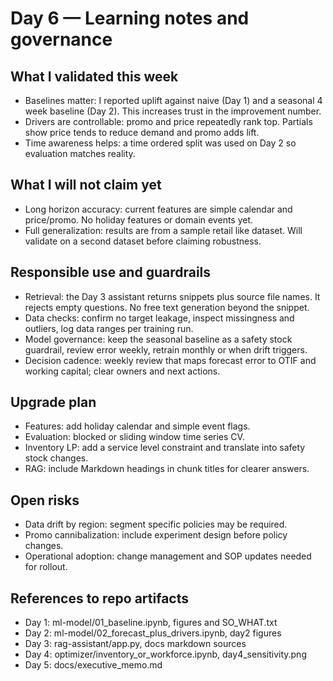 # Day 6 — Learning notes and governance

## What I validated this week
- Baselines matter: I reported uplift against naive (Day 1) and a seasonal 4 week baseline (Day 2). This increases trust in the improvement number.
- Drivers are controllable: promo and price repeatedly rank top. Partials show price tends to reduce demand and promo adds lift.
- Time awareness helps: a time ordered split was used on Day 2 so evaluation matches reality.

## What I will not claim yet
- Long horizon accuracy: current features are simple calendar and price/promo. No holiday features or domain events yet.
- Full generalization: results are from a sample retail like dataset. Will validate on a second dataset before claiming robustness.

## Responsible use and guardrails
- Retrieval: the Day 3 assistant returns snippets plus source file names. It rejects empty questions. No free text generation beyond the snippet.
- Data checks: confirm no target leakage, inspect missingness and outliers, log data ranges per training run.
- Model governance: keep the seasonal baseline as a safety stock guardrail, review error weekly, retrain monthly or when drift triggers.
- Decision cadence: weekly review that maps forecast error to OTIF and working capital; clear owners and next actions.

## Upgrade plan
- Features: add holiday calendar and simple event flags.
- Evaluation: blocked or sliding window time series CV.
- Inventory LP: add a service level constraint and translate into safety stock changes.
- RAG: include Markdown headings in chunk titles for clearer answers.

## Open risks
- Data drift by region: segment specific policies may be required.
- Promo cannibalization: include experiment design before policy changes.
- Operational adoption: change management and SOP updates needed for rollout.

## References to repo artifacts
- Day 1: ml-model/01_baseline.ipynb, figures and SO_WHAT.txt
- Day 2: ml-model/02_forecast_plus_drivers.ipynb, day2 figures
- Day 3: rag-assistant/app.py, docs markdown sources
- Day 4: optimizer/inventory_or_workforce.ipynb, day4_sensitivity.png
- Day 5: docs/executive_memo.md
